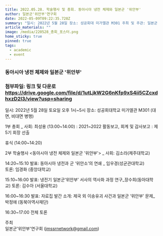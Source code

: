 ```yaml
---
title: 2022.05.28. 학술행사 및 총회. 동아시아 냉전 체제와 일본군 '위안부'
author: 일본군'위안부'연구회
date: 2022-05-09T09:22:35.728Z
summary: "일시: 2022년 5월 28일 장소: 성공회대 미가엘관 M301 주최 및 주관: 일본군'위안부'연구회"
article_materials: ""
image: /media/220528_총회_포스터.png
home_sticky: true
pinned: true
tags:
  - academic
  - event
---
```

### 동아시아 냉전 체제와 일본군 '위안부'

### 첨부파일[](https://drive.google.com/file/d/1utLjkW2G6nKfp9xS4ii5CZcxdhxzD2l3/view?usp=sharing): 링크 및 다운로 https://drive.google.com/file/d/1utLjkW2G6nKfp9xS4ii5CZcxdhxzD2l3/view?usp=sharing

일시: 2022년 5월 28일 토요일 오후 1시~5시
장소: 성공회대학교 미가엘관 M301 (대면, 비대면 병행) 

1부 총회 _ 사회: 최성용 (13:00\~14:00)
: 2021\~2022 활동보고, 회계 및 감사보고
: 제5기 회장 선출 

휴식 (14:00~14:20) 

2부 학술행사 <동아시아 냉전 체제와 일본군 '위안부'> _ 사회: 김소라(제주대학교)

14:20~15:10
발표: 동아시아 냉전과 군 ‘위안소’의 연쇄 _ 임우경(성균관대학교)\
토론: 임경화 (중앙대학교)

15:10~16:00
발표: 냉전기 일본군‘위안부’ 서사의 역사화 과정 연구_장수희(동아대학교) 
토론: 김수아 (서울대학교)

16:00~16:30
발표: 자료집 발간 소개: 제국 외 이송유괴 사건과 일본군 ‘위안부’ 문제_박정애 (동북아역사재단)

16:30~17:00
전체 토론 

주최\
일본군'위안부'연구회 (jmssrnetwork@gmail.com)